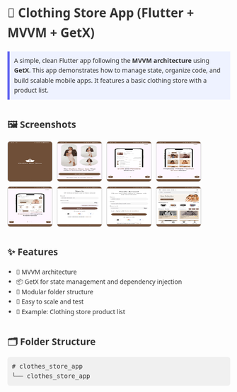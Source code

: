 <!DOCTYPE html>
<html lang="en">
<head>
  <meta charset="UTF-8" />
  <meta name="viewport" content="width=device-width, initial-scale=1.0"/>
  <style>
    body {
      font-family: 'Segoe UI', sans-serif;
      background-color: #fdfdfd;
      color: #333;
      padding: 20px;
      line-height: 1.6;
    }

    h1, h2 {
      color: #1a1a1a;
    }

    .section {
      margin-top: 40px;
    }

    .highlight {
      background-color: #eef2ff;
      padding: 10px;
      border-left: 5px solid #6366f1;
      margin: 20px 0;
    }

    ul {
      list-style-type: "✨ ";
      padding-left: 20px;
    }

    .folder {
      font-family: monospace;
      background-color: #f0f0f0;
      padding: 10px;
      border-radius: 6px;
      margin-top: 10px;
    }

    .screenshots {
      display: flex;
      flex-wrap: wrap;
      gap: 10px;
      margin-top: 20px;
    }

    .screenshots img {
      width: 100px;
      border-radius: 6px;
      border: 1px solid #ccc;
    }
  </style>
</head>
<body>

  <h1>👕 Clothing Store App (Flutter + MVVM + GetX)</h1>

  <div class="highlight">
    A simple, clean Flutter app following the <strong>MVVM architecture</strong> using <strong>GetX</strong>.  
    This app demonstrates how to manage state, organize code, and build scalable mobile apps.
    It features a basic clothing store with a product list.
  </div>

  <div class="section">
    <h2>🖼️ Screenshots</h2>
    <div class="screenshots">
      <img src="screenshots/CSA_1.jpg" alt="screenshot 1" height="90">
      <img src="screenshots/CSA_2.jpg" alt="screenshot 2" height="90">
      <img src="screenshots/CSA_3.1.jpg" alt="screenshot 3.1" height="90">
      <img src="screenshots/CSA_3.2.jpg" alt="screenshot 3.2" height="90">
      <img src="screenshots/CSA_3.3.jpg" alt="screenshot 3.3" height="90">
      <img src="screenshots/CSA_4.jpg" alt="screenshot 4" height="90">
      <img src="screenshots/CSA_5.jpg" alt="screenshot 5" height="90">
      <img src="screenshots/CSA_6.jpg" alt="screenshot 6" height="90">
    </div>
  </div>

  <div class="section">
    <h2>✨ Features</h2>
    <ul>
      <li>🔄 MVVM architecture</li>
      <li>📦 GetX for state management and dependency injection</li>
      <li>🧩 Modular folder structure</li>
      <li>🧪 Easy to scale and test</li>
      <li>🧵 Example: Clothing store product list</li>
    </ul>
  </div>

  <div class="section">
    <h2>🗂️ Folder Structure</h2>
    <div class="folder">
      # clothes_store_app<br/>
      └── clothes_store_app
    </div>
  </div>

</body>
</html>
